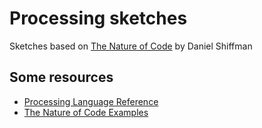 # Processing sketches
Sketches based on [The Nature of Code](http://natureofcode.com/) by Daniel Shiffman

## Some resources
* [Processing Language Reference](https://processing.org/reference/)
* [The Nature of Code Examples](https://github.com/shiffman/The-Nature-of-Code-Examples)
